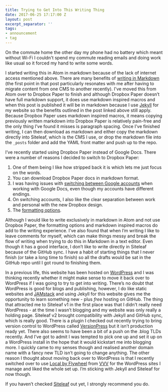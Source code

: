```yaml
---
title: Trying to Get Into This Writing Thing
date: 2017-06-25 17:17:00 Z
layout: post
excerpt_separator: ''
tags:
- announcement
- tag
---
```


On the commute home the other day my phone had no battery which meant without Wi-Fi I couldn't spend my commute reading emails and doing work like usual so it forced my hand to write some words.

I started writing this in Atom in markdown because of the lack of internet access mentioned above. There are many benefits of [writing in Markdown](http://mediatemple.net/blog/tips/you-should-probably-blog-in-markdown/) (the first point in that post particularly resonates with me after having to migrate content from one CMS to another recently). I've moved this from Atom over to Dropbox Paper to finish and although Dropbox Paper doesn’t have full markdown support, it does use markdown inspired macros and when this post is published it will be in markdown because I use [Jekyll](https://jekyllrb.com/) for my website so the benefits outlined in the post linked above still apply. Because Dropbox Paper uses markdown inspired macros, it means copying previously written markdown into Dropbox Paper is relatively pain-free and the only thing I’ve found it misses is paragraph spacing. Once I’ve finished writing, I can then download as markdown and either copy the markdown directly into Siteleaf, which is the CMS I use, or drop the markdown file into the `_posts` folder and add the YAML front matter and push up to the repo.

I’ve recently started using Dropbox Paper instead of Google Docs. There were a number of reasons I decided to switch to Dropbox Paper:

1. One of them being I like how stripped back it is which lets me just focus on the words.
2. You can download Dropbox Paper docs in markdown format.
3. I was having issues with [switching between Google accounts](https://support.google.com/docs/answer/2405894) when working with Google Docs, even though my accounts have different endings.
4. On switching accounts, I also like the clear separation between work and personal with the new Dropbox design.
5. The [formatting options](https://www.dropbox.com/help/paper/formatting).

Although I would like to write exclusively in markdown in Atom and not use Dropbox Paper, the formatting options and markdown inspired macros do add to the writing experience. I’ve also found that when I’m writing I like to leave comments for myself, which can make things messy and break the flow of writing when trying to do this in Markdown in a text editor. Even though it has a good interface, I don’t like to write directly in Siteleaf because of the GitHub sync. I have a habit of starting things that I never finish (or take a long time to finish) so all the drafts would be sat in the GitHub repo until I got round to finishing them.

In a previous life, this website has been hosted on [WordPress](https://wordpress.org/) and I was thinking recently whether it might make sense to move it back over to WordPress if I was going to try to get into writing. There’s no doubt that WordPress is good for blogs and publishing, however, I do like static websites and [JAMstack](https://jamstack.org/) and using Jekyll for this website gives me the opportunity to learn something new - plus *free* hosting on GitHub. The thing that attracted me to Siteleaf v1 in the first place was that I didn't really need WordPress - at the time I wasn’t blogging and my website was only really a holding page. Siteleaf v2 brought compatibility with Jekyll and GitHub sync, which is really good. There is a plugin I checked out recently trying to bring version control to WordPress called [VersionPress](https://versionpress.net/) but it isn’t production ready yet. There also seems to have been a bit of a push on the .blog TLDs recently. And I’ve got to admit I was tempted to pick one up and set it up on a WordPress install in the hope that it would kickstart me into blogging more. I quickly came to my senses though and realised another domain name with a fancy new TLD isn’t going to change anything. The other reason I thought about moving back over to WordPress is that I recently switched over to use [Local by Flywheel](https://local.getflywheel.com/) from [VVV](https://github.com/Varying-Vagrant-Vagrants/VVV) for the WordPress sites I manage and liked the whole set up. I’m sticking with Jekyll and Siteleaf for now though.

If you haven’t checked [Siteleaf](https://www.siteleaf.com/) out yet, I strongly recommend you do.
